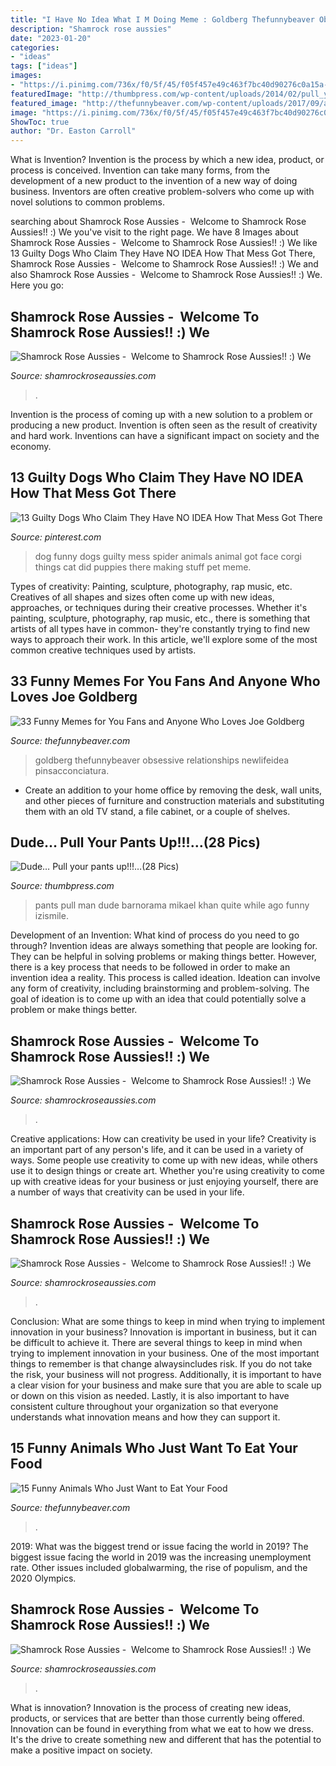 ```yaml
---
title: "I Have No Idea What I M Doing Meme : Goldberg Thefunnybeaver Obsessive Relationships Newlifeidea Pinsacconciatura"
description: "Shamrock rose aussies"
date: "2023-01-20"
categories:
- "ideas"
tags: ["ideas"]
images:
- "https://i.pinimg.com/736x/f0/5f/45/f05f457e49c463f7bc40d90276c0a15a--guilty-dog-funny-dogs.jpg"
featuredImage: "http://thumbpress.com/wp-content/uploads/2014/02/pull_your_pants_up_man_640_03.jpg"
featured_image: "http://thefunnybeaver.com/wp-content/uploads/2017/09/animals-catpancakes.jpg"
image: "https://i.pinimg.com/736x/f0/5f/45/f05f457e49c463f7bc40d90276c0a15a--guilty-dog-funny-dogs.jpg"
ShowToc: true
author: "Dr. Easton Carroll"
---
```



What is Invention?
Invention is the process by which a new idea, product, or process is conceived. Invention can take many forms, from the development of a new product to the invention of a new way of doing business. Inventors are often creative problem-solvers who come up with novel solutions to common problems.

	

		
searching about Shamrock Rose Aussies - ﻿﻿﻿ Welcome to Shamrock Rose Aussies!! :) We you've visit to the right page. We have 8 Images about Shamrock Rose Aussies - ﻿﻿﻿ Welcome to Shamrock Rose Aussies!! :) We like 13 Guilty Dogs Who Claim They Have NO IDEA How That Mess Got There, Shamrock Rose Aussies - ﻿﻿﻿ Welcome to Shamrock Rose Aussies!! :) We and also Shamrock Rose Aussies - ﻿﻿﻿ Welcome to Shamrock Rose Aussies!! :) We. Here you go:
		
    
## Shamrock Rose Aussies - ﻿﻿﻿ Welcome To Shamrock Rose Aussies!! :) We

<img loading=lazy src="http://shamrockroseaussies.com/yahoo_site_admin/assets/images/DSC_0148.83222436_std.JPG" onerror="this.onerror=null;this.src='https://tse2.mm.bing.net/th?id=OIP.kbHv7ZAyravdhmWw1jHabwHaFO&amp;pid=15.1';" alt="Shamrock Rose Aussies - ﻿﻿﻿ Welcome to Shamrock Rose Aussies!! :) We">

_Source: shamrockroseaussies.com_

>. 

	

Invention is the process of coming up with a new solution to a problem or producing a new product. Invention is often seen as the result of creativity and hard work. Inventions can have a significant impact on society and the economy.

    
## 13 Guilty Dogs Who Claim They Have NO IDEA How That Mess Got There

<img loading=lazy src="https://i.pinimg.com/736x/f0/5f/45/f05f457e49c463f7bc40d90276c0a15a--guilty-dog-funny-dogs.jpg" onerror="this.onerror=null;this.src='https://tse4.mm.bing.net/th?id=OIP.ewF64YExetR15Oq3YoFu4QHaJ3&amp;pid=15.1';" alt="13 Guilty Dogs Who Claim They Have NO IDEA How That Mess Got There">

_Source: pinterest.com_

>dog funny dogs guilty mess spider animals animal got face corgi things cat did puppies there making stuff pet meme. 

	

Types of creativity: Painting, sculpture, photography, rap music, etc.
Creatives of all shapes and sizes often come up with new ideas, approaches, or techniques during their creative processes. Whether it's painting, sculpture, photography, rap music, etc., there is something that artists of all types have in common- they're constantly trying to find new ways to approach their work. In this article, we'll explore some of the most common creative techniques used by artists.

    
## 33 Funny Memes For You Fans And Anyone Who Loves Joe Goldberg

<img loading=lazy src="https://thefunnybeaver.com/wp-content/uploads/2020/01/you-working-out.jpg" onerror="this.onerror=null;this.src='https://tse3.mm.bing.net/th?id=OIP.HW2t8pv8VI1iMmzVqdbZnQHaJD&amp;pid=15.1';" alt="33 Funny Memes for You Fans and Anyone Who Loves Joe Goldberg">

_Source: thefunnybeaver.com_

>goldberg thefunnybeaver obsessive relationships newlifeidea pinsacconciatura. 

	

- Create an addition to your home office by removing the desk, wall units, and other pieces of furniture and construction materials and substituting them with an old TV stand, a file cabinet, or a couple of shelves.

    
## Dude… Pull Your Pants Up!!!…(28 Pics)

<img loading=lazy src="http://thumbpress.com/wp-content/uploads/2014/02/pull_your_pants_up_man_640_03.jpg" onerror="this.onerror=null;this.src='https://tse1.mm.bing.net/th?id=OIP.KqMf_D8YIhgtvyw19GUgqAHaLB&amp;pid=15.1';" alt="Dude… Pull your pants up!!!…(28 Pics)">

_Source: thumbpress.com_

>pants pull man dude barnorama mikael khan quite while ago funny izismile. 

	

Development of an Invention: What kind of process do you need to go through?
Invention ideas are always something that people are looking for. They can be helpful in solving problems or making things better. However, there is a key process that needs to be followed in order to make an invention idea a reality. This process is called ideation. Ideation can involve any form of creativity, including brainstorming and problem-solving. The goal of ideation is to come up with an idea that could potentially solve a problem or make things better.

    
## Shamrock Rose Aussies - ﻿﻿﻿ Welcome To Shamrock Rose Aussies!! :) We

<img loading=lazy src="http://shamrockroseaussies.com/yahoo_site_admin/assets/images/DSC_0203.176182644_std.JPG" onerror="this.onerror=null;this.src='https://tse4.mm.bing.net/th?id=OIP.OhRvwgrIcl7_HzbujZ9W4gHaEO&amp;pid=15.1';" alt="Shamrock Rose Aussies - ﻿﻿﻿ Welcome to Shamrock Rose Aussies!! :) We">

_Source: shamrockroseaussies.com_

>. 

	

Creative applications: How can creativity be used in your life?
Creativity is an important part of any person's life, and it can be used in a variety of ways. Some people use creativity to come up with new ideas, while others use it to design things or create art. Whether you're using creativity to come up with creative ideas for your business or just enjoying yourself, there are a number of ways that creativity can be used in your life.

    
## Shamrock Rose Aussies - ﻿﻿﻿ Welcome To Shamrock Rose Aussies!! :) We

<img loading=lazy src="http://shamrockroseaussies.com/yahoo_site_admin/assets/images/DSC_0152.176182016_std.JPG" onerror="this.onerror=null;this.src='https://tse1.mm.bing.net/th?id=OIP.vRi7D3a6s9fzxfQvZVy64wHaE-&amp;pid=15.1';" alt="Shamrock Rose Aussies - ﻿﻿﻿ Welcome to Shamrock Rose Aussies!! :) We">

_Source: shamrockroseaussies.com_

>. 

	

Conclusion: What are some things to keep in mind when trying to implement innovation in your business?
Innovation is important in business, but it can be difficult to achieve it. There are several things to keep in mind when trying to implement innovation in your business. One of the most important things to remember is that change alwaysincludes risk. If you do not take the risk, your business will not progress. Additionally, it is important to have a clear vision for your business and make sure that you are able to scale up or down on this vision as needed. Lastly, it is also important to have consistent culture throughout your organization so that everyone understands what innovation means and how they can support it.

    
## 15 Funny Animals Who Just Want To Eat Your Food

<img loading=lazy src="http://thefunnybeaver.com/wp-content/uploads/2017/09/animals-catpancakes.jpg" onerror="this.onerror=null;this.src='https://tse4.mm.bing.net/th?id=OIP.fuFQVm09ZxF7Lu0RrR614QHaGv&amp;pid=15.1';" alt="15 Funny Animals Who Just Want to Eat Your Food">

_Source: thefunnybeaver.com_

>. 

	

2019: What was the biggest trend or issue facing the world in 2019?
The biggest issue facing the world in 2019 was the increasing unemployment rate. Other issues included globalwarming, the rise of populism, and the 2020 Olympics.

    
## Shamrock Rose Aussies - ﻿﻿﻿ Welcome To Shamrock Rose Aussies!! :) We

<img loading=lazy src="http://shamrockroseaussies.com/yahoo_site_admin/assets/images/DSC_0193.265232256_std.JPG" onerror="this.onerror=null;this.src='https://tse1.mm.bing.net/th?id=OIP.lj85e7EfgKy6v4_C9fVR5wHaGM&amp;pid=15.1';" alt="Shamrock Rose Aussies - ﻿﻿﻿ Welcome to Shamrock Rose Aussies!! :) We">

_Source: shamrockroseaussies.com_

>. 

	

What is innovation?
Innovation is the process of creating new ideas, products, or services that are better than those currently being offered. Innovation can be found in everything from what we eat to how we dress. It's the drive to create something new and different that has the potential to make a positive impact on society.

